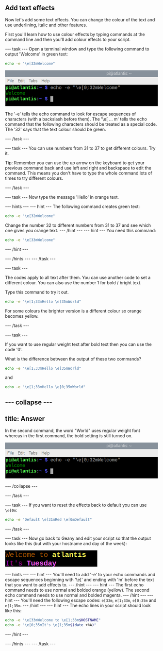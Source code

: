 ## Add text effects

Now let's add some text effects. You can change the colour of the text and use underlining, italic and other features. 

First you'll learn how to use colour effects by typing commands at the command line and then you'll add colour effects to your script. 

--- task ---
Open a terminal window and type the following command to output 'Welcome' in green text:

```bash
echo -e "\e[32mWelcome"
```
![Welcome text in green](images/command-green-text.png)

The '-e' tells the echo command to look for escape sequences of characters (with a backslash before them).
The '\e[ ... m' tells the echo command that the following characters should be treated as a special code.
The '32' says that the text colour should be green.

--- /task ---

--- task ---
You can use numbers from 31 to 37 to get different colours. Try it. 

Tip: Remember you can use the up arrow on the keyboard to get your previous command back and use left and right and backspace to edit the command. This means you don't have to type the whole command lots of times to try different colours. 

--- /task ---

--- task ---
Now type the message 'Hello' in orange text.

--- hints ---
--- hint ---
The following command creates green text:

```bash
echo -e "\e[32mWelcome"
```

Change the number 32 to different numbers from 31 to 37 and see which one gives you orange text.
--- /hint ---
--- hint ---
You need this command:
```bash
echo -e "\e[33mWelcome"
```
--- /hint ---

--- /hints ---
--- /task ---


--- task ---

The codes apply to all text after them. You can use another code to set a different colour. You can also use the number 1 for bold / bright text.

Type this command to try it out.

```bash
echo -e "\e[1;33mHello \e[35mWorld"
```

For some colours the brighter version is a different colour so orange becomes yellow. 

--- /task ---

--- task ---

If you want to use regular weight text after bold text then you can use the code '0'. 

What is the difference between the output of these two commands?

```bash
echo -e "\e[1;33mHello \e[35mWorld"
```

and

```bash
echo -e "\e[1;33mHello \e[0;35mWorld"
```


--- collapse ---
---
title: Answer
---

In the second command, the word "World" uses regular weight font whereas in the first command, the bold setting is still turned on.

![Welcome text in green](images/command-green-text.png)

--- /collapse ---

--- /task ---

--- task ---
If you want to reset the effects back to default you can use `\e[0m`:

```bash
echo -e "Default \e[31mRed \e[0mDefault"
```

--- /task ---

--- task ---
Now go back to Geany and edit your script so that the output looks like this (but with your hostname and day of the week): 

![coloured welcome message](images/command-welcome-coloured.png)

--- hints ---
--- hint ---
You'll need to add '-e' to your echo commands and escape sequences beginning with '\e[' and ending with 'm' before the text that you want to add effects to.
--- /hint ---
--- hint ---
The first echo command needs to use normal and bolded orange (yellow). The second echo command needs to use normal and bolded magenta.
--- /hint ---
--- hint ---
You'll need the following escape codes: `e[33m`, `e[1;33m`, `e[0;35m` and `e[1;35m`.
--- /hint ---
--- hint ---
The echo lines in your script should look like this:

```bash
echo -e "\e[33mWelcome to \e[1;33m$HOSTNAME"
echo -e "\e[0;35mIt's \e[1;35m$(date +%A)"
```

--- /hint ---

--- /hints ---
--- /task ---


